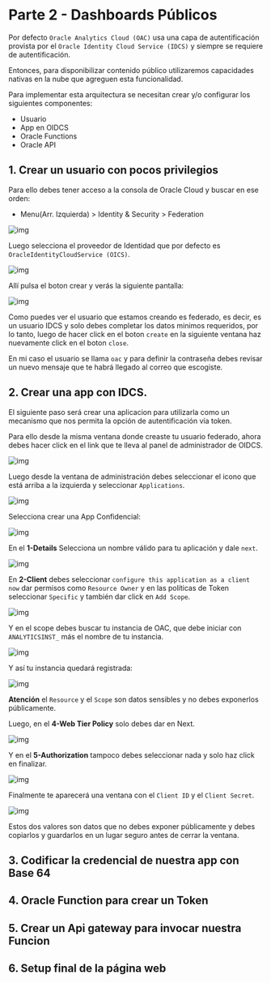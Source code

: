# Parte 2 - Dashboards Públicos

Por defecto `Oracle Analytics Cloud (OAC)` usa una capa de autentificación provista por el `Oracle Identity Cloud Service (IDCS)` y siempre se requiere de autentificación.

Entonces, para disponibilizar contenido público utilizaremos capacidades nativas en la nube que agreguen esta funcionalidad.

Para implementar esta arquitectura se necesitan crear y/o configurar los siguientes componentes:

- Usuario
- App en OIDCS
- Oracle Functions
- Oracle API

## 1. Crear un usuario con pocos privilegios

Para ello debes tener acceso a la consola de Oracle Cloud y buscar en ese orden:

- Menu(Arr. Izquierda) > Identity & Security > Federation

![img](media/identity-1.png)

Luego selecciona el proveedor de Identidad que por defecto es `OracleIdentityCloudService (OICS)`.

![img](media/identity-2.png)

Allí pulsa el boton crear y verás la siguiente pantalla:

![img](media/identity-3.png)

Como puedes ver el usuario que estamos creando es federado, es decir, es un usuario IDCS y solo debes completar los datos minimos requeridos, por lo tanto, luego de hacer click en el boton `create` en la siguiente ventana haz nuevamente click en el boton `close`.

En mi caso el usuario se llama `oac` y para definir la contraseña debes revisar un nuevo mensaje que te habrá llegado al correo que escogiste.

## 2. Crear una app con IDCS.

El siguiente paso será crear una aplicacion para utilizarla como un mecanismo que nos permita la opción de autentificación vía token.

Para ello desde la misma ventana donde creaste tu usuario federado, ahora debes hacer click en el link que te lleva al panel de administrador de OIDCS.

![img](media/app-1.png)

Luego desde la ventana de administración debes seleccionar el icono que está arriba a la izquierda y seleccionar `Applications`.

![img](media/app-2.png)

Selecciona crear una App Confidencial:

![img](media/app-3.png)

En el **1-Details** Selecciona un nombre válido para tu aplicación y dale `next`.

![img](media/app-4.png)

En **2-Client** debes seleccionar `configure this application as a client now` dar permisos como `Resource Owner` y en las políticas de Token seleccionar `Specific` y también dar click en `Add Scope`.

![img](media/app-5.png)

Y en el scope debes buscar tu instancia de OAC, que debe iniciar con `ANALYTICSINST_` más el nombre de tu instancia.

![img](media/app-6.png)

Y así tu instancia quedará registrada:

![img](media/app-7.png)

**Atención** el `Resource` y el `Scope` son datos sensibles y no debes exponerlos públicamente.

Luego, en el **4-Web Tier Policy** solo debes dar en Next.

![img](media/app-8.png)

Y en el **5-Authorization** tampoco debes seleccionar nada y solo haz click en finalizar.

![img](media/app-9.png)

Finalmente te aparecerá una ventana con el `Client ID` y el `Client Secret`.

![img](media/app-10.png)

Estos dos valores son datos que no debes exponer públicamente y debes copiarlos y guardarlos en un lugar seguro antes de cerrar la ventana.

## 3. Codificar la credencial de nuestra app con Base 64

## 4. Oracle Function para crear un Token

## 5. Crear un Api gateway para invocar nuestra Funcion

## 6. Setup final de la página web
